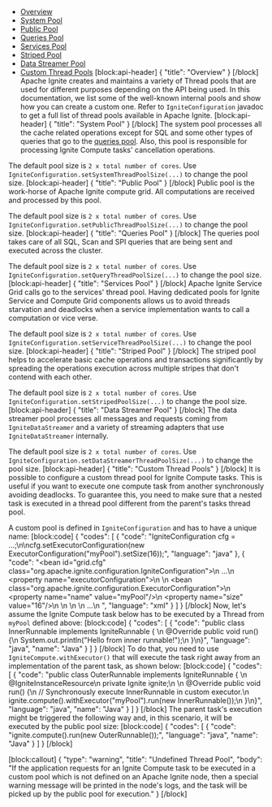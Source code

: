 * [Overview](#section-overview) 
* [System Pool](#section-system-pool)
* [Public Pool](#section-public-pool)
* [Queries Pool](#section-queries-pool)
* [Services Pool](#section-services-pool)
* [Striped Pool](#section-striped-pool)
* [Data Streamer Pool](#section-data-streamer-pool)
* [Custom Thread Pools](#section-custom-thread-pools)
[block:api-header]
{
  "title": "Overview"
}
[/block]
Apache Ignite creates and maintains a variety of Thread pools that are used for different purposes depending on the API being used. In this documentation, we list some of the well-known internal pools and show how you can create a custom one. Refer to `IgniteConfiguration` javadoc to get a full list of thread pools available in Apache Ignite.
[block:api-header]
{
  "title": "System Pool"
}
[/block]
The system pool processes all the cache related operations except for SQL and some other types of queries that go to the [queries pool](#section-queries-pool). Also, this pool is responsible for processing Ignite Compute tasks' cancellation operations.

The default pool size is `2 x total number of cores`. Use `IgniteConfiguration.setSystemThreadPoolSize(...)` to change the pool size.
[block:api-header]
{
  "title": "Public Pool"
}
[/block]
Public pool is the work-horse of Apache Ignite compute grid. All computations are received and processed by this pool.  

The default pool size is `2 x total number of cores`. Use `IgniteConfiguration.setPublicThreadPoolSize(...)` to change the pool size.
[block:api-header]
{
  "title": "Queries Pool"
}
[/block]
The queries pool takes care of all SQL, Scan and SPI queries that are being sent and executed across the cluster.

The default pool size is `2 x total number of cores`. Use `IgniteConfiguration.setQueryThreadPoolSize(...)` to change the pool size.
[block:api-header]
{
  "title": "Services Pool"
}
[/block]
Apache Ignite Service Grid calls go to the services' thread pool. Having dedicated pools for Ignite Service and Compute Grid components allows us to avoid threads starvation and deadlocks when a service implementation wants to call a computation or vice verse.

The default pool size is `2 x total number of cores`. Use `IgniteConfiguration.setServiceThreadPoolSize(...)` to change the pool size.
[block:api-header]
{
  "title": "Striped Pool"
}
[/block]
The striped pool helps to accelerate basic cache operations and transactions significantly by spreading the operations execution across multiple stripes that don't contend with each other.

The default pool size is `2 x total number of cores`. Use `IgniteConfiguration.setStripedPoolSize(...)` to change the pool size.
[block:api-header]
{
  "title": "Data Streamer Pool"
}
[/block]
The data streamer pool processes all messages and requests coming from `IgniteDataStreamer` and a variety of streaming adapters that use `IgniteDataStreamer` internally. 

The default pool size is `2 x total number of cores`. Use `IgniteConfiguration.setDataStreamerThreadPoolSize(...)` to change the pool size.
[block:api-header]
{
  "title": "Custom Thread Pools"
}
[/block]
It is possible to configure a custom thread pool for Ignite Compute tasks. This is useful if you want to execute one compute task from another synchronously avoiding deadlocks. To guarantee this, you need to make sure that a nested task is executed in a  thread pool different from the parent's tasks thread pool.

A custom pool is defined in `IgniteConfiguration` and has to have a unique name:
[block:code]
{
  "codes": [
    {
      "code": "IgniteConfiguration cfg = ...;\n\ncfg.setExecutorConfiguration(new ExecutorConfiguration(\"myPool\").setSize(16));",
      "language": "java"
    },
    {
      "code": "<bean id=\"grid.cfg\" class=\"org.apache.ignite.configuration.IgniteConfiguration\">\n  ...\n  <property name=\"executorConfiguration\">\n    <list>\n      <bean class=\"org.apache.ignite.configuration.ExecutorConfiguration\">\n        <property name=\"name\" value=\"myPool\"/>\n        <property name=\"size\" value=\"16\"/>\n      </bean>\n    </list>\n  </property>\n  ...\n</bean>  ",
      "language": "xml"
    }
  ]
}
[/block]
Now, let's assume the Ignite Compute task below has to be executed by a Thread from `myPool` defined above:
[block:code]
{
  "codes": [
    {
      "code": "public class InnerRunnable implements IgniteRunnable {    \n    @Override public void run() {\n        System.out.println(\"Hello from inner runnable!\");\n    }\n}",
      "language": "java",
      "name": "Java"
    }
  ]
}
[/block]
To do that, you need to use `IgniteCompute.withExecutor()` that will execute the task right away from an implementation of the parent task, as shown below: 
[block:code]
{
  "codes": [
    {
      "code": "public class OuterRunnable implements IgniteRunnable {    \n    @IgniteInstanceResource\n    private Ignite ignite;\n    \n    @Override public void run() {\n        // Synchronously execute InnerRunnable in custom executor.\n        ignite.compute().withExecutor(\"myPool\").run(new InnerRunnable());\n    }\n}",
      "language": "java",
      "name": "Java"
    }
  ]
}
[/block]
The parent task's execution might be triggered the following way and, in this scenario, it will be executed by the public pool size:
[block:code]
{
  "codes": [
    {
      "code": "ignite.compute().run(new OuterRunnable());",
      "language": "java",
      "name": "Java"
    }
  ]
}
[/block]

[block:callout]
{
  "type": "warning",
  "title": "Undefined Thread Pool",
  "body": "If the application requests for an Ignite Compute task to be executed in a custom pool which is not defined on an Apache Ignite node, then a special warning message will be printed in the node's logs, and the task will be picked up by the public pool for execution."
}
[/block]